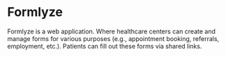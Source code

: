 # Formlyze
Formlyze is a web application. Where healthcare centers can create and manage forms for various purposes (e.g., appointment booking, referrals, employment, etc.). Patients can fill out these forms  via shared links.

